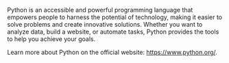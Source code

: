 Python is an accessible and powerful programming language that empowers people to harness the potential of
technology, making it easier to solve problems and create innovative solutions. Whether you want to analyze
data, build a website, or automate tasks, Python provides the tools to help you achieve your goals.


Learn more about Python on the official website: <a href="https://www.python.org/" target="_blank">https://www.python.org/</a>.
